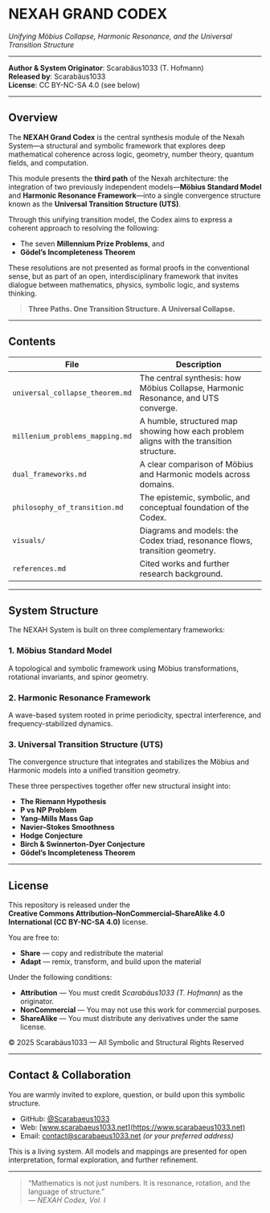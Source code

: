 # NEXAH GRAND CODEX  
*Unifying Möbius Collapse, Harmonic Resonance, and the Universal Transition Structure*

---

**Author & System Originator**: Scarabäus1033 (T. Hofmann)  
**Released by**: Scarabäus1033  
**License**: CC BY-NC-SA 4.0 (see below)

---

## Overview

The **NEXAH Grand Codex** is the central synthesis module of the Nexah System—a structural and symbolic framework that explores deep mathematical coherence across logic, geometry, number theory, quantum fields, and computation.

This module presents the **third path** of the Nexah architecture: the integration of two previously independent models—**Möbius Standard Model** and **Harmonic Resonance Framework**—into a single convergence structure known as the **Universal Transition Structure (UTS)**.

Through this unifying transition model, the Codex aims to express a coherent approach to resolving the following:

- The seven **Millennium Prize Problems**, and  
- **Gödel’s Incompleteness Theorem**

These resolutions are not presented as formal proofs in the conventional sense, but as part of an open, interdisciplinary framework that invites dialogue between mathematics, physics, symbolic logic, and systems thinking.

> **Three Paths. One Transition Structure. A Universal Collapse.**

---

## Contents

| File | Description |
|------|-------------|
| `universal_collapse_theorem.md` | The central synthesis: how Möbius Collapse, Harmonic Resonance, and UTS converge. |
| `millenium_problems_mapping.md` | A humble, structured map showing how each problem aligns with the transition structure. |
| `dual_frameworks.md` | A clear comparison of Möbius and Harmonic models across domains. |
| `philosophy_of_transition.md` | The epistemic, symbolic, and conceptual foundation of the Codex. |
| `visuals/` | Diagrams and models: the Codex triad, resonance flows, transition geometry. |
| `references.md` | Cited works and further research background. |

---

## System Structure

The NEXAH System is built on three complementary frameworks:

### 1. Möbius Standard Model  
A topological and symbolic framework using Möbius transformations, rotational invariants, and spinor geometry.

### 2. Harmonic Resonance Framework  
A wave-based system rooted in prime periodicity, spectral interference, and frequency-stabilized dynamics.

### 3. Universal Transition Structure (UTS)  
The convergence structure that integrates and stabilizes the Möbius and Harmonic models into a unified transition geometry.

These three perspectives together offer new structural insight into:

- **The Riemann Hypothesis**
- **P vs NP Problem**
- **Yang–Mills Mass Gap**
- **Navier–Stokes Smoothness**
- **Hodge Conjecture**
- **Birch & Swinnerton-Dyer Conjecture**
- **Gödel’s Incompleteness Theorem**

---

## License

This repository is released under the  
**Creative Commons Attribution–NonCommercial–ShareAlike 4.0 International (CC BY-NC-SA 4.0)** license.

You are free to:

- **Share** — copy and redistribute the material  
- **Adapt** — remix, transform, and build upon the material  

Under the following conditions:

- **Attribution** — You must credit *Scarabäus1033 (T. Hofmann)* as the originator.  
- **NonCommercial** — You may not use this work for commercial purposes.  
- **ShareAlike** — You must distribute any derivatives under the same license.

© 2025 Scarabäus1033 — All Symbolic and Structural Rights Reserved

---

## Contact & Collaboration

You are warmly invited to explore, question, or build upon this symbolic structure.

- GitHub: [@Scarabaeus1033](https://github.com/Scarabaeus1033)  
- Web: [www.scarabaeus1033.net](https://www.scarabaeus1033.net)  
- Email: contact@scarabaeus1033.net *(or your preferred address)*

This is a living system. All models and mappings are presented for open interpretation, formal exploration, and further refinement.

---

> “Mathematics is not just numbers. It is resonance, rotation, and the language of structure.”  
> — *NEXAH Codex, Vol. I*
